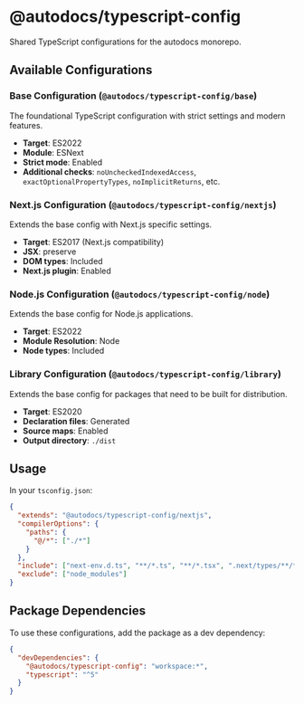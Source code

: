 # @autodocs/typescript-config

Shared TypeScript configurations for the autodocs monorepo.

## Available Configurations

### Base Configuration (`@autodocs/typescript-config/base`)

The foundational TypeScript configuration with strict settings and modern features.

- **Target**: ES2022
- **Module**: ESNext
- **Strict mode**: Enabled
- **Additional checks**: `noUncheckedIndexedAccess`, `exactOptionalPropertyTypes`, `noImplicitReturns`, etc.

### Next.js Configuration (`@autodocs/typescript-config/nextjs`)

Extends the base config with Next.js specific settings.

- **Target**: ES2017 (Next.js compatibility)
- **JSX**: preserve
- **DOM types**: Included
- **Next.js plugin**: Enabled

### Node.js Configuration (`@autodocs/typescript-config/node`)

Extends the base config for Node.js applications.

- **Target**: ES2022
- **Module Resolution**: Node
- **Node types**: Included

### Library Configuration (`@autodocs/typescript-config/library`)

Extends the base config for packages that need to be built for distribution.

- **Target**: ES2020
- **Declaration files**: Generated
- **Source maps**: Enabled
- **Output directory**: `./dist`

## Usage

In your `tsconfig.json`:

```json
{
  "extends": "@autodocs/typescript-config/nextjs",
  "compilerOptions": {
    "paths": {
      "@/*": ["./*"]
    }
  },
  "include": ["next-env.d.ts", "**/*.ts", "**/*.tsx", ".next/types/**/*.ts"],
  "exclude": ["node_modules"]
}
```

## Package Dependencies

To use these configurations, add the package as a dev dependency:

```json
{
  "devDependencies": {
    "@autodocs/typescript-config": "workspace:*",
    "typescript": "^5"
  }
}
```
